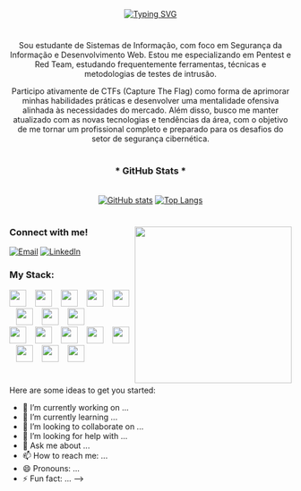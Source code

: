 <div align="center">
<a href="https://git.io/typing-svg"><img src="https://readme-typing-svg.herokuapp.com?font=Fira+Code&duration=2000&pause=1500&color=00CC00&background=FFFFFF00&width=435&lines=(gabriel%40PC)-%5B~%5D%24+whoami;Gabriel+Farias;(gabriel%40PC)-%5B~%5D%24+echo+%22Bem-vindo!%22;Bem-vindo!" alt="Typing SVG" /></a>
</div>

#

<p align="center"> Sou estudante de Sistemas de Informação, com foco em Segurança da Informação e Desenvolvimento Web. Estou me especializando em Pentest e Red Team, estudando frequentemente ferramentas, técnicas e metodologias de testes de intrusão.

<p align="center"> Participo ativamente de CTFs (Capture The Flag) como forma de aprimorar minhas habilidades práticas e desenvolver uma mentalidade ofensiva alinhada às necessidades do mercado. Além disso, busco me manter atualizado com as novas tecnologias e tendências da área, com o objetivo de me tornar um profissional completo e preparado para os desafios do setor de segurança cibernética.

#

<div align="center">
  <h3>* GitHub Stats *</h3>
  <br>
  
  <a href="https://github.com/gabr14l-f4r14s">
  <img src="https://github-readme-stats.vercel.app/api?username=gabr14l-f4r14s&show_icons=true&hide_title=true&theme=shadow_green&bg_color=000000&title_color=00F6A0&text_color=FFFFFF&icon_color=00F6A0" alt="GitHub stats"></a>
  
  <a href="https://github.com/gabr14l-f4r14s">
    <img src="https://github-readme-stats.vercel.app/api/top-langs/?username=gabr14l-f4r14s&layout=compact&langs_count=6&theme=shadow_green&bg_color=000000&title_color=00F6A0&text_color=FFFFFF&hide=html,scss,less" alt="Top Langs">
  </a>
</div>

#

<img align="right" alt="" height="280px" src="gif/gifpc.gif">

<h3 align="left">Connect with me!</h3>

[![Email](https://img.shields.io/badge/-Email-000?style=for-the-badge&logo=gmail&logoColor=00F6A0)](mailto:thiago.sampaiog@gmail.com)
[![LinkedIn](https://img.shields.io/badge/-LinkedIn-000?style=for-the-badge&logo=linkedin&logoColor=00F6A06&color:FFF)](https://www.linkedin.com/in/thiago-sampaiog/)


<h3 align="left">My Stack: </h3>
<div align="left">
  <img src="https://skillicons.dev/icons?i=bash" width="30"/>
  <img width="8" />
  <img src="https://skillicons.dev/icons?i=powershell" width="30"/>
  <img width="8" />
  <img src="https://skillicons.dev/icons?i=windows" width="30"/>
  <img width="8" />
  <img src="https://skillicons.dev/icons?i=linux" width="30"/>
  <img width="8" />
  <img src="https://skillicons.dev/icons?i=debian" width="30"/>
  <img width="8" />
  <img src="https://skillicons.dev/icons?i=kali" width="30"/>
  <img width="8" />
  <img src="https://skillicons.dev/icons?i=eclipse" width="30"/>
  <img width="8" />
  <img src="https://skillicons.dev/icons?i=vscode" width="30"/>
  <img width="8" />
</div>

<div align="left">
    <img src="https://skillicons.dev/icons?i=html" width="30"/>
  <img width="8" />
  <img src="https://skillicons.dev/icons?i=css" width="30"/>
  <img width="8" />
  <img src="https://skillicons.dev/icons?i=js" width="30"/>
  <img width="8" />
  <img src="https://skillicons.dev/icons?i=ts" width="30"/>
  <img width="8" />
  <img src="https://skillicons.dev/icons?i=bootstrap" width="30"/>
  <img width="8" />
  <img src="https://skillicons.dev/icons?i=java" width="30"/>
  <img width="8" />
  <img src="https://skillicons.dev/icons?i=c" width="30"/>
  <img width="8" />
  <img src="https://skillicons.dev/icons?i=py" width="30"/>
</div>

#


Here are some ideas to get you started:
- 🔭 I’m currently working on ...
- 🌱 I’m currently learning ...
- 👯 I’m looking to collaborate on ...
- 🤔 I’m looking for help with ...
- 💬 Ask me about ...
- 📫 How to reach me: ...
- 😄 Pronouns: ...
- ⚡ Fun fact: ...
-->
